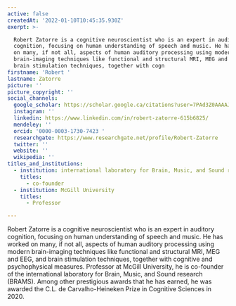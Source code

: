 ```yaml
---
active: false
createdAt: '2022-01-10T10:45:35.930Z'
exerpt: >-

  Robert Zatorre is a cognitive neuroscientist who is an expert in auditory
  cognition, focusing on human understanding of speech and music. He has worked
  on many, if not all, aspects of human auditory processing using modern
  brain-imaging techniques like functional and structural MRI, MEG and EEG, and
  brain stimulation techniques, together with cogn
firstname: 'Robert '
lastname: Zatorre
picture: ''
picture_copyright: ''
social_channels:
  google_scholar: https://scholar.google.ca/citations?user=7PAd3Z0AAAAJ&hl=en
  instagram: ''
  linkedin: https://www.linkedin.com/in/robert-zatorre-615b6825/
  mendeley: ''
  orcid: '0000-0003-1730-7423 '
  researchgate: https://www.researchgate.net/profile/Robert-Zatorre
  twitter: ''
  website: ''
  wikipedia: ''
titles_and_institutions:
  - institution: international laboratory for Brain, Music, and Sound research (BRAMS)
    titles:
      - co-founder
  - institution: McGill University
    titles:
      - Professor

---
```


Robert Zatorre is a cognitive neuroscientist who is an expert in auditory cognition, focusing on human understanding of speech and music. He has worked on many, if not all, aspects of human auditory processing using modern brain-imaging techniques like functional and structural MRI, MEG and EEG, and brain stimulation techniques, together with cognitive and psychophysical measures. Professor at McGill University, he is co-founder of the international laboratory for Brain, Music, and Sound research (BRAMS). Among other prestigious awards that he has earned, he was awarded the C.L. de Carvalho-Heineken Prize in Cognitive Sciences in 2020.

